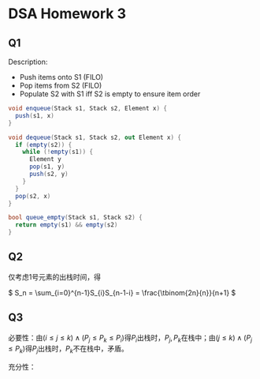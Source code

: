 # DSA Homework 3

## Q1

Description:
- Push items onto S1 (FILO)
- Pop items from S2 (FILO)
- Populate S2 with S1 iff S2 is empty to ensure item order

```csharp
void enqueue(Stack s1, Stack s2, Element x) {
  push(s1, x)
}

void dequeue(Stack s1, Stack s2, out Element x) {
  if (empty(s2)) {
    while (!empty(s1)) {
      Element y
      pop(s1, y)
      push(s2, y)
    }
  }
  pop(s2, x)
}

bool queue_empty(Stack s1, Stack s2) {
  return empty(s1) && empty(s2)
}
```

## Q2

仅考虑$1$号元素的出栈时间，得

$ S_n = \sum_{i=0}^{n-1}S_{i}S_{n-1-i} = \frac{\tbinom{2n}{n}}{n+1} $

## Q3

必要性：由$(i \le j \le k) \land (P_j \le P_k \le P_i)$得$P_i$出栈时，$P_j,P_k$在栈中；由$(j \le k) \land (P_j \le P_k)$得$P_j$出栈时，$P_k$不在栈中，矛盾。

充分性：
